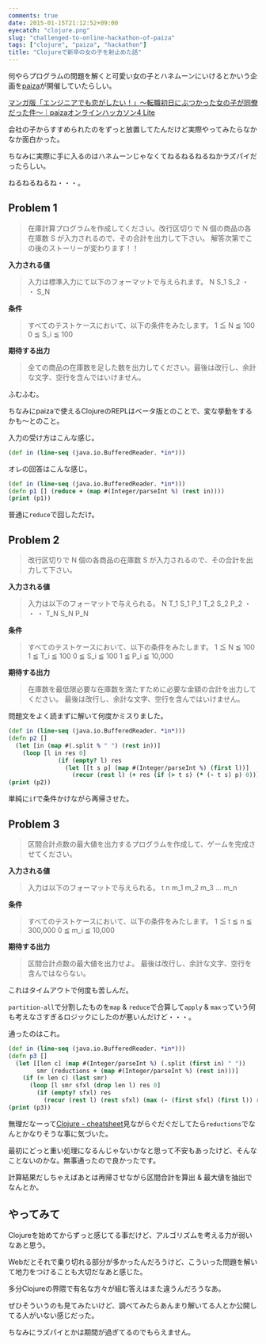 ```yaml
---
comments: true
date: 2015-01-15T21:12:52+09:00
eyecatch: "clojure.png"
slug: "challenged-to-online-hackathon-of-paiza"
tags: ["clojure", "paiza", "hackathon"]
title: "Clojureで新卒の女の子を射止めた話"
---
```


何やらプログラムの問題を解くと可愛い女の子とハネムーンにいけるとかいう企画を[paiza](http://paiza.jp/)が開催していたらしい。

[マンガ版「エンジニアでも恋がしたい！」〜転職初日にぶつかった女の子が同僚だった件〜｜paizaオンラインハッカソン4 Lite](https://paiza.jp/poh/enkoi)

会社の子からすすめられたのをずっと放置してたんだけど実際やってみたらなかなか面白かった。

ちなみに実際に手に入るのはハネムーンじゃなくてねるねるねるねかラズパイだったらしい。

ねるねるねるね・・・。

## Problem 1

>在庫計算プログラムを作成してください。改行区切りで N 個の商品の各在庫数 S が入力されるので、その合計を出力して下さい。 
>解答次第でこの後のストーリーが変わります！！

**入力される値**

>入力は標準入力にて以下のフォーマットで与えられます。 
>N
>S_1
>S_2
>・
>・
>S_N

**条件**

>すべてのテストケースにおいて、以下の条件をみたします。 
>1 ≦ N ≦ 100
>0 ≦ S_i ≦ 100

**期待する出力**

>全ての商品の在庫数を足した数を出力してください。最後は改行し、余計な文字、空行を含んではいけません。

ふむふむ。

ちなみにpaizaで使えるClojureのREPLはベータ版とのことで、変な挙動をするかも〜とのこと。

入力の受け方はこんな感じ。

``` clojure
(def in (line-seq (java.io.BufferedReader. *in*)))
```

オレの回答はこんな感じ。

``` clojure
(def in (line-seq (java.io.BufferedReader. *in*)))
(defn p1 [] (reduce + (map #(Integer/parseInt %) (rest in))))
(print (p1))
```

普通に`reduce`で回しただけ。

## Problem 2

>改行区切りで N 個の各商品の在庫数 S が入力されるので、その合計を出力して下さい。

**入力される値**

>入力は以下のフォーマットで与えられる。 
>N 
>T_1 S_1 P_1 
>T_2 S_2 P_2 
>・ 
>・ 
>・ 
>T_N S_N P_N

**条件**

>すべてのテストケースにおいて、以下の条件をみたします。 
>1 ≦ N ≦ 100 
>1 ≦ T_i ≦ 100 
>0 ≦ S_i ≦ 100 
>1 ≦ P_i ≦ 10,000 

**期待する出力**

>在庫数を最低限必要な在庫数を満たすために必要な金額の合計を出力してください。 
>最後は改行し、余計な文字、空行を含んではいけません。

問題文をよく読まずに解いて何度かミスりました。

``` clojure
(def in (line-seq (java.io.BufferedReader. *in*)))
(defn p2 []
  (let [in (map #(.split % " ") (rest in))]
    (loop [l in res 0]
              (if (empty? l) res
                (let [[t s p] (map #(Integer/parseInt %) (first l))]
                  (recur (rest l) (+ res (if (> t s) (* (- t s) p) 0))))))))
(print (p2))
```

単純に`if`で条件かけながら再帰させた。

## Problem 3

>区間合計点数の最大値を出力するプログラムを作成して、ゲームを完成させてください。

**入力される値**

>入力は以下のフォーマットで与えられる。 
>t n 
>m_1 
>m_2 
>m_3 
>... 
>m_n 

**条件**

>すべてのテストケースにおいて、以下の条件をみたします。 
>1 ≦ t ≦ n ≦ 300,000 
>0 ≦ m_i ≦ 10,000

**期待する出力**

>区間合計点数の最大値を出力せよ。 
>最後は改行し、余計な文字、空行を含んではならない。

これはタイムアウトで何度も苦しんだ。

`partition-all`で分割したものを`map` & `reduce`で合算して`apply` & `max`っていう何も考えなさすぎるロジックにしたのが悪いんだけど・・・。

通ったのはこれ。

``` clojure
(def in (line-seq (java.io.BufferedReader. *in*)))
(defn p3 []
  (let [[len c] (map #(Integer/parseInt %) (.split (first in) " "))
        smr (reductions + (map #(Integer/parseInt %) (rest in)))]
    (if (= len c) (last smr)
      (loop [l smr sfxl (drop len l) res 0]
        (if (empty? sfxl) res
          (recur (rest l) (rest sfxl) (max (- (first sfxl) (first l)) res)))))))
(print (p3))
```

無理だなーって[Clojure - cheatsheet](http://clojure.org/cheatsheet)見ながらぐだぐだしてたら`reductions`でなんとかなりそうな事に気づいた。

最初にどっと重い処理になるんじゃないかなと思って不安もあったけど、そんなことないのかな。無事通ったので良かったです。

計算結果だしちゃえばあとは再帰させながら区間合計を算出 & 最大値を抽出でなんとか。

## やってみて

Clojureを始めてからずっと感じてる事だけど、アルゴリズムを考える力が弱いなあと思う。

Webだとそれで乗り切れる部分が多かったんだろうけど、こういった問題を解いて地力をつけることも大切だなあと感じた。

多分Clojureの界隈で有名な方々が組む答えはまた違うんだろうなあ。

ぜひそういうのも見てみたいけど、調べてみたらあんまり解いてる人とか公開してる人がいない感じだった。

ちなみにラズパイとかは期間が過ぎてるのでもらえません。


